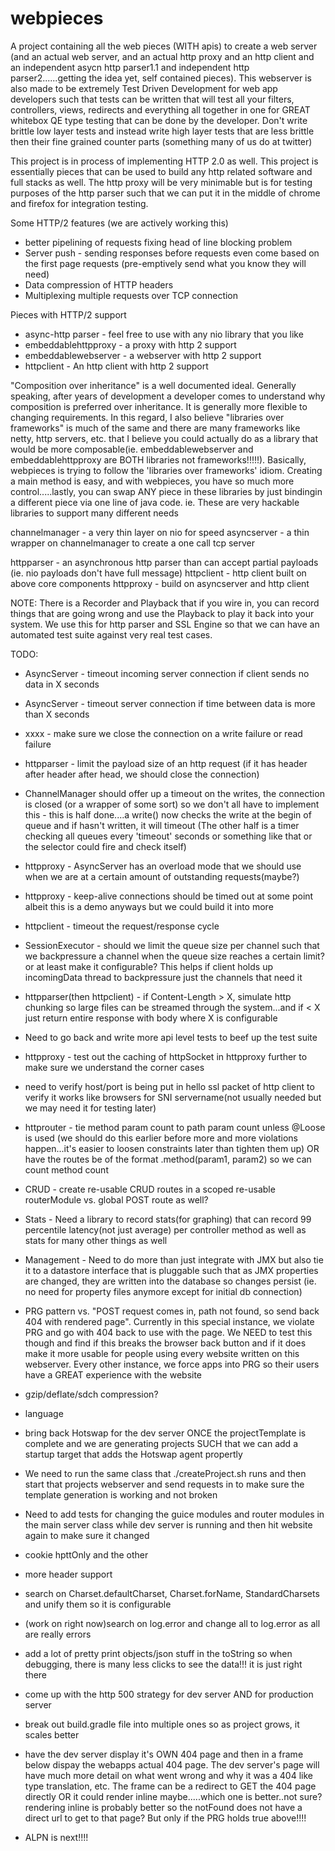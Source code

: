 # webpieces
A project containing all the web pieces (WITH apis) to create a web server (and an actual web server, and an actual http proxy and an http client and an independent asycn http parser1.1 and independent http parser2......getting the idea yet, self contained pieces).  This webserver is also made to be extremely Test Driven Development for web app developers such that tests can be written that will test all your filters, controllers, views, redirects and everything all together in one for GREAT whitebox QE type testing that can be done by the developer.  Don't write brittle low layer tests and instead write high layer tests that are less brittle then their fine grained counter parts (something many of us do at twitter)

This project is in process of implementing HTTP 2.0 as well.  This project is essentially pieces that can be used to build any http related software and full stacks as well.  The http proxy will be very minimable but is for testing purposes of the http parser such that we can put it in the middle of chrome and firefox for integration testing.

Some HTTP/2 features (we are actively working this)
 * better pipelining of requests fixing head of line blocking problem
 * Server push - sending responses before requests even come based on the first page requests (pre-emptively send what you know they will need)
 * Data compression of HTTP headers
 * Multiplexing multiple requests over TCP connection

Pieces with HTTP/2 support
 * async-http parser - feel free to use with any nio library that you like
 * embeddablehttpproxy - a proxy with http 2 support
 * embeddablewebserver - a webserver with http 2 support
 * httpclient - An http client with http 2 support

"Composition over inheritance" is a well documented ideal.  Generally speaking, after years of development a developer comes to understand why composition is preferred over inheritance.  It is generally more flexible to changing requirements.  In this regard, I also believe "libraries over frameworks" is much of the same and there are many frameworks like netty, http servers, etc. that I believe you could actually do as a library that would be more composable(ie. embeddablewebserver and embeddablehttpproxy are BOTH libraries not frameworks!!!!!).  Basically, webpieces is trying to follow the 'libraries over frameworks' idiom.  Creating a main method is easy, and with webpieces, you have so much more control.....lastly, you can swap ANY piece in these libraries by just bindingin a different piece via one line of java code.  ie. These are very hackable libraries to support many different needs

channelmanager - a very thin layer on nio for speed
asyncserver - a thin wrapper on channelmanager to create a one call tcp server

httpparser - an asynchronous http parser than can accept partial payloads (ie. nio payloads don't have full message)
httpclient - http client built on above core components
httpproxy - build on asyncserver and http client

NOTE: There is a Recorder and Playback that if you wire in, you can record things that are going wrong and use the Playback to play it back into your system.  We use this for http parser and SSL Engine so that we can have an automated test suite against very real test cases.

TODO: 
* AsyncServer - timeout incoming server connection if client sends no data in X seconds
* AsyncServer - timeout server connection if time between data is more than X seconds
* xxxx - make sure we close the connection on a write failure or read failure
* httpparser - limit the payload size of an http request (if it has header after header after head, we should close the connection)
* ChannelManager should offer up a timeout on the writes, the connection is closed (or a wrapper of some sort) so we don't all have to implement this - this is half done....a write() now checks the write at the begin of queue and if hasn't written, it will timeout (The other half is a timer checking all queues every 'timeout' seconds or something like that or the selector could fire and check itself)
* httpproxy - AsyncServer has an overload mode that we should use when we are at a certain amount of outstanding requests(maybe?)
* httpproxy - keep-alive connections should be timed out at some point albeit this is a demo anyways but we could build it into more
* httpclient - timeout the request/response cycle
* SessionExecutor - should we limit the queue size per channel such that we backpressure a channel when the queue size reaches a certain limit? or at least make it configurable?  This helps if client holds up incomingData thread to backpressure just the channels that need it
* httpparser(then httpclient) - if Content-Length > X, simulate http chunking so large files can be streamed through the system...and if < X just return entire response with body where X is configurable
* Need to go back and write more api level tests to beef up the test suite
* httpproxy - test out the caching of httpSocket in httpproxy further to make sure we understand the corner cases
* need to verify host/port is being put in hello ssl packet of http client to verify it works like browsers for SNI servername(not usually needed but we may need it for testing later)
* httprouter - tie method param count to path param count unless @Loose is used (we should do this earlier before more and more violations happen...it's easier to loosen constraints later than tighten them up) OR have the routes be of the format <controller>.method(param1, param2) so we can count method count
* CRUD - create re-usable CRUD routes in a scoped re-usable routerModule vs. global POST route as well?
* Stats - Need a library to record stats(for graphing) that can record 99 percentile latency(not just average) per controller method as well as stats for many other things as well
* Management - Need to do more than just integrate with JMX but also tie it to a datastore interface that is pluggable such that as JMX properties are changed, they are written into the database so changes persist (ie. no need for property files anymore except for initial db connection)
* PRG pattern vs. "POST request comes in, path not found, so send back 404 with rendered page".  Currently in this special instance, we violate PRG and go with 404 back to use with the page.  We NEED to test this though and find if this breaks the browser back button and if it does make it more usable for people using every website written on this webserver.  Every other instance, we force apps into PRG so their users have a GREAT experience with the website
* gzip/deflate/sdch compression?
* language
* bring back Hotswap for the dev server ONCE the projectTemplate is complete and we are generating projects SUCH that we can add a startup target that adds the Hotswap agent propertly
* We need to run the same class that ./createProject.sh runs and then start that projects webserver and send requests in to make sure the template generation is working and not broken
* Need to add tests for changing the guice modules and router modules in the main server class while dev server is running and then hit website again to make sure it changed
* cookie hpttOnly and the other 
* more header support
* search on Charset.defaultCharset, Charset.forName, StandardCharsets and unify them so it is configurable
* (work on right now)search on log.error and change all to log.error as all are really errors
* add a lot of pretty print objects/json stuff in the toString so when debugging, there is many less clicks to see the data!!!  it is just right there
* come up with the http 500 strategy for dev server AND for production server
* break out build.gradle file into multiple ones so as project grows, it scales better
* have the dev server display it's OWN 404 page and then in a frame below dispay the webapps actual 404 page.  The dev server's page will have much more detail on what went wrong and why it was a 404 like type translation, etc.  The frame can be a redirect to GET the 404 page directly OR it could render inline maybe.....which one is better..not sure?  rendering inline is probably better so the notFound does not have a direct url to get to that page?  But only if the PRG holds true above!!!!

* ALPN is next!!!! 
